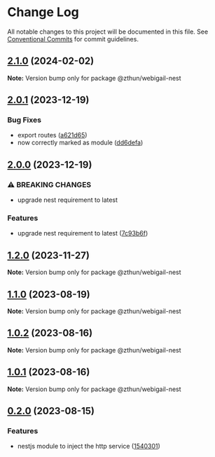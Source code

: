 # Change Log

All notable changes to this project will be documented in this file.
See [Conventional Commits](https://conventionalcommits.org) for commit guidelines.

## [2.1.0](https://github.com/zthun/webigail/compare/v2.0.2...v2.1.0) (2024-02-02)

**Note:** Version bump only for package @zthun/webigail-nest





## [2.0.1](https://github.com/zthun/webigail/compare/v2.0.0...v2.0.1) (2023-12-19)


### Bug Fixes

* export routes ([a621d65](https://github.com/zthun/webigail/commit/a621d6572ddd5075fcc7cf4857d930d196fdbac5))
* now correctly marked as module ([dd6defa](https://github.com/zthun/webigail/commit/dd6defabc1a3e0ce2af83a74c7fc4b46c3232ec8))



## [2.0.0](https://github.com/zthun/webigail/compare/v1.2.0...v2.0.0) (2023-12-19)


### ⚠ BREAKING CHANGES

* upgrade nest requirement to latest

### Features

* upgrade nest requirement to latest ([7c93b6f](https://github.com/zthun/webigail/commit/7c93b6faa5f99876c5755e596fb0cc8655be34cb))



## [1.2.0](https://github.com/zthun/webigail/compare/v1.1.0...v1.2.0) (2023-11-27)

**Note:** Version bump only for package @zthun/webigail-nest





## [1.1.0](https://github.com/zthun/webigail/compare/v1.0.2...v1.1.0) (2023-08-19)

**Note:** Version bump only for package @zthun/webigail-nest





## [1.0.2](https://github.com/zthun/webigail/compare/v1.0.1...v1.0.2) (2023-08-16)

**Note:** Version bump only for package @zthun/webigail-nest





## [1.0.1](https://github.com/zthun/webigail/compare/v0.2.0...v1.0.1) (2023-08-16)

**Note:** Version bump only for package @zthun/webigail-nest





## [0.2.0](https://github.com/zthun/webigail/compare/v0.1.0...v0.2.0) (2023-08-15)


### Features

* nestjs module to inject the http service ([1540301](https://github.com/zthun/webigail/commit/15403017fee7c8542c175aebd561ba261a9cde46))
